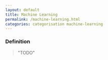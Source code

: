 ```yaml
---
layout: default
title: Machine Learning
permalink: /machine-learning.html
categories: categorisation machine-learning
---
```


### Definition

> "TODO"

